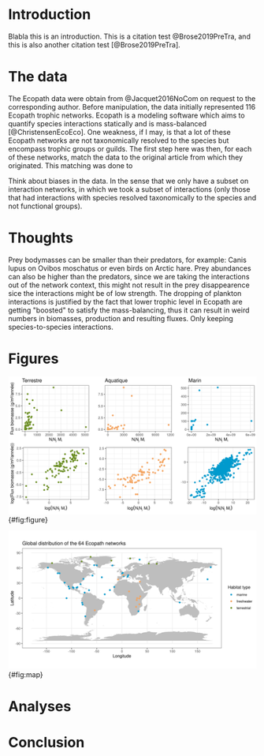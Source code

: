 # Introduction
Blabla this is an introduction. This is a citation test @Brose2019PreTra, and this is also another citation test [@Brose2019PreTra]. 

# The data
The Ecopath data were obtain from @Jacquet2016NoCom on request to the corresponding author. Before manipulation, the data initially represented 116 Ecopath trophic networks. Ecopath is a modeling software which aims to quantify species interactions statically and is mass-balanced [@ChristensenEcoEco]. One weakness, if I may, is that a lot of these Ecopath networks are not taxonomically resolved to the species but encompass trophic groups or guilds. The first step here was then, for each of these networks, match the data to the original article from which they originated. This matching was done to 

Think about biases in the data. In the sense that we only have a subset on interaction networks, in which we took a subset of interactions (only those that had interactions with species resolved taxonomically to the species and not functional groups).

# Thoughts
Prey bodymasses can be smaller than their predators, for example: Canis lupus on Ovibos moschatus or even birds on Arctic hare. Prey abundances can also be higher than the predators, since we are taking the interactions out of the network context, this might not result in the prey disappearence sice the interactions might be of low strength. The dropping of plankton interactions is justified by the fact that lower trophic level in Ecopath are getting "boosted" to satisfy the mass-balancing, thus it can result in weird numbers in biomasses, production and resulting fluxes. Only keeping species-to-species interactions. 
# Figures

![This is a prelim figure about the fluxes.](figures/flux_ppmr.png){#fig:figure}


![This is the map of network](figures/network_map.png){#fig:map}

# Analyses

# Conclusion